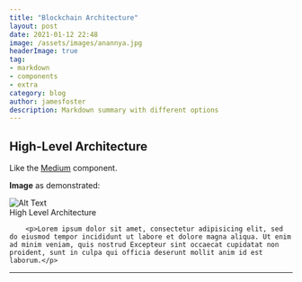 ```yaml
---
title: "Blockchain Architecture"
layout: post
date: 2021-01-12 22:48
image: /assets/images/anannya.jpg
headerImage: true
tag:
- markdown
- components
- extra
category: blog
author: jamesfoster
description: Markdown summary with different options
---
```


## High-Level Architecture

Like the [Medium](https://medium.com/) component.

**Image** as demonstrated:

<div class="architecture">
    <div class="bottom">
        <img class="image" src="https://anannyanzca.github.io/assets/images/blockchain_ref_ea.jpg" alt="Alt Text">
        <figcaption class="caption">High Level Architecture</figcaption>
    </div>

        <p>Lorem ipsum dolor sit amet, consectetur adipisicing elit, sed do eiusmod tempor incididunt ut labore et dolore magna aliqua. Ut enim ad minim veniam, quis nostrud Excepteur sint occaecat cupidatat non proident, sunt in culpa qui officia deserunt mollit anim id est laborum.</p>
   

---

